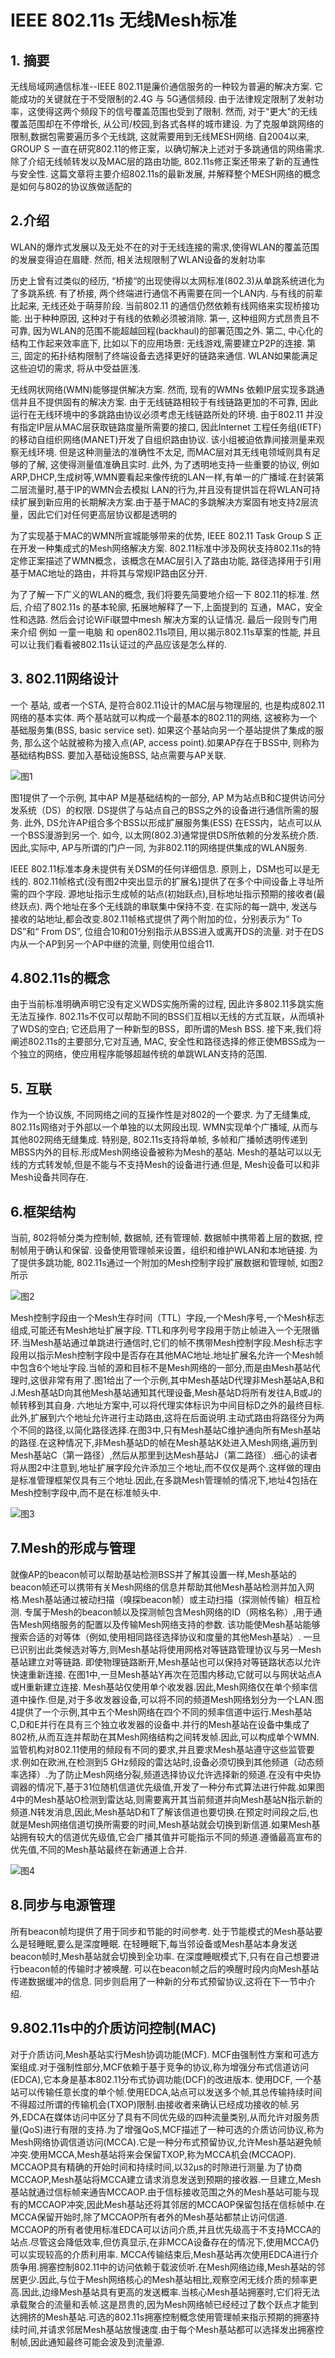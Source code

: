 # IEEE 802.11s 无线Mesh标准

## 1. 摘要

无线局域网通信标准--IEEE 802.11是廉价通信服务的一种较为普遍的解决方案. 它能成功的关键就在于不受限制的2.4G 与 5G通信频段. 由于法律规定限制了发射功率，这使得这两个频段下的信号覆盖范围也受到了限制. 然而, 对于"更大"的无线覆盖范围却在不停增长, 从公司/校园,到各式各样的城市建设. 为了克服单跳网络的限制,数据包需要遍历多个无线跳, 这就需要用到无线MESH网络. 自2004以来, GROUP S 一直在研究802.11的修正案，以确切解决上述对于多跳通信的网络需求. 除了介绍无线帧转发以及MAC层的路由功能, 802.11s修正案还带来了新的互通性与安全性. 这篇文章将主要介绍802.11s的最新发展, 并解释整个MESH网络的概念是如何与802的协议族做适配的

## 2.介绍

WLAN的爆炸式发展以及无处不在的对于无线连接的需求,使得WLAN的覆盖范围的发展变得迫在眉睫. 然而, 相关法规限制了WLAN设备的发射功率

历史上曾有过类似的经历, “桥接“的出现使得以太网标准\(802.3\)从单跳系统进化为了多跳系统. 有了桥接, 两个终端进行通信不再需要在同一个LAN内. 与有线的前辈比起来, 无线还处于萌芽阶段. 当前802.11 的通信仍然依赖有线网络来实现桥接功能. 出于种种原因, 这种对于有线的依赖必须被消除. 第一, 这种组网方式昂贵且不可靠, 因为WLAN的范围不能超越回程\(backhaul\)的部署范围之外. 第二, 中心化的结构工作起来效率底下, 比如以下的应用场景: 无线游戏,需要建立P2P的连接. 第三, 固定的拓扑结构限制了终端设备去选择更好的链路来通信. WLAN如果能满足这些迫切的需求, 将从中受益匪浅.

无线网状网络\(WMN\)能够提供解决方案. 然而, 现有的WMNs 依赖IP层实现多跳通信并且不提供固有的解决方案. 由于无线链路相较于有线链路更加的不可靠, 因此运行在无线环境中的多跳路由协议必须考虑无线链路所处的环境. 由于802.11 并没有指定IP层从MAC层获取链路度量所需要的接口, 因此Internet 工程任务组\(IETF\)的移动自组织网络\(MANET\)开发了自组织路由协议. 该小组被迫依靠间接测量来观察无线环境. 但是这种测量法的准确性不太足, 而MAC层对其无线电领域则具有足够的了解, 这使得测量值准确且实时. 此外, 为了透明地支持一些重要的协议, 例如 ARP,DHCP,生成树等,WMN要看起来像传统的LAN一样,有单一的广播域.在封装第二层流量时,基于IP的WMN会去模拟 LAN的行为,并且没有提供旨在将WLAN可持续扩展到新应用的长期解决方案.由于基于MAC的多跳解决方案固有地支持2层流量，因此它们对任何更高层协议都是透明的

为了实现基于MAC的WMN所宣城能够带来的优势, IEEE 802.11 Task Group S 正在开发一种集成式的Mesh网络解决方案. 802.11标准中涉及网状支持802.11s的特定修正案描述了WMN概念，该概念在MAC层引入了路由功能, 路径选择用于引用基于MAC地址的路由，并将其与常规IP路由区分开.

为了了解一下广义的WLAN的概念, 我们将要先简要地介绍一下 802.11的标准. 然后, 介绍了802.11s 的基本轮廓, 拓展地解释了一下,上面提到的 互通，MAC，安全性和选路. 然后会讨论WiFi联盟中mesh 解决方案的认证情况. 最后一段则专门用来介绍 例如 一童一电脑 和 open802.11s项目, 用以揭示802.11s草案的性能, 并且可以让我们看看被802.11s认证过的产品应该是怎么样的.

## 3. 802.11网络设计

一个 基站, 或者一个STA, 是符合802.11设计的MAC层与物理层的, 也是构成802.11网络的基本实体. 两个基站就可以构成一个最基本的802.11的网络, 这被称为一个基础服务集\(BSS, basic service set\). 如果这个基站向另一个基站提供了集成的服务, 那么这个站就被称为接入点\(AP, access point\).如果AP存在于BSS中, 则称为基础结构BSS. 要加入基础设施BSS, 站点需要与AP关联.

![&#x56FE;1](.gitbook/assets/1.png)

图1提供了一个示例, 其中AP M是基础结构的一部分, AP M为站点B和C提供访问分发系统（DS）的权限. DS提供了与站点自己的BSS之外的设备进行通信所需的服务. 此外, DS允许AP组合多个BSS以形成扩展服务集\(ESS\) 在ESS内，站点可以从一个BSS漫游到另一个. 如今, 以太网\(802.3\)通常提供DS所依赖的分发系统介质. 因此,实际中, AP与所谓的门户一同, 为非802.11的网络提供集成的WLAN服务.

IEEE 802.11标准本身未提供有关DSM的任何详细信息. 原则上，DSM也可以是无线的. 802.11帧格式\(没有图2中突出显示的扩展名\)提供了在多个中间设备上寻址所需的四个字段. 源地址指示生成帧的站点\(初始跃点\),目标地址指示预期的接收者\(最终跃点\). 两个地址在多个无线跳的串联集中保持不变. 在实际的每一跳中, 发送与接收的站地址,都会改变.802.11帧格式提供了两个附加的位，分别表示为“ To DS”和“ From DS”, 位组合10和01分别指示从BSS进入或离开DS的流量. 对于在DS内从一个AP到另一个AP中继的流量, 则使用位组合11.

## 4.802.11s的概念

由于当前标准明确声明它没有定义WDS实施所需的过程, 因此许多802.11多跳实施无法互操作. 802.11s不仅可以帮助不同的BSS们互相以无线的方式互联，从而填补了WDS的空白; 它还启用了一种新型的BSS，即所谓的Mesh BSS. 接下来,我们将阐述802.11s的主要部分,它对互通, MAC, 安全性和路径选择的修正使MBSS成为一个独立的网络，使应用程序能够超越传统的单跳WLAN支持的范围.

## 5. 互联

作为一个协议族, 不同网络之间的互操作性是对802的一个要求. 为了无缝集成, 802.11s网络对于外部以一个单独的以太网段出现. WMN实现单个广播域, 从而与其他802网络无缝集成. 特别是, 802.11s支持将单帧, 多帧和广播帧透明传递到MBSS内外的目标.形成Mesh网络设备被称为Mesh的基站. Mesh的基站可以以无线的方式转发帧,但是不能与不支持Mesh的设备进行通.但是, Mesh设备可以和非Mesh设备共同存在.

## 6.框架结构

当前, 802将帧分类为控制帧, 数据帧, 还有管理帧. 数据帧中携带着上层的数据, 控制帧用于确认和保留. 设备使用管理帧来设置，组织和维护WLAN和本地链接. 为了提供多跳功能, 802.11s通过一个附加的Mesh控制字段扩展数据和管理帧, 如图2所示

![&#x56FE;2](.gitbook/assets/2.png)

Mesh控制字段由一个Mesh生存时间（TTL）字段,一个Mesh序号,一个Mesh标志组成,可能还有Mesh地址扩展字段. TTL和序列号字段用于防止帧进入一个无限循环.当Mesh基站通过单跳进行通信时,它们的帧不携带Mesh控制字段.Mesh标志字段用以指示Mesh控制字段中是否存在其他MAC地址.地址扩展名允许一个Mesh帧中包含6个地址字段.当帧的源和目标不是Mesh网络的一部分,而是由Mesh基站代理时,这很非常有用了.图1给出了一个示例,其中Mesh基站D代理非Mesh基站A,B和J.Mesh基站D向其他Mesh基站通知其代理设备,Mesh基站D将所有发往A,B或J的帧转移到其自身. 六地址方案中,可以将代理实体标识为中间目标D之外的最终目标.此外,扩展到六个地址允许进行主动路由,这将在后面说明.主动式路由将路径分为两个不同的路径,以简化路径选择.在图3中,只有Mesh基站C维护通向所有Mesh基站的路径.在这种情况下,非Mesh基站D的帧在Mesh基站K处进入Mesh网络,遍历到Mesh基站C（第一路径）,然后从那里到达Mesh基站J（第二路径）.细心的读者将从图2中注意到,地址扩展字段允许添加三个地址,而不仅仅是两个.这样做的理由是标准管理框架仅具有三个地址.因此,在多跳Mesh管理帧的情况下,地址4包括在Mesh控制字段中,而不是在标准帧头中.

![&#x56FE;3](.gitbook/assets/3.png)

## 7.Mesh的形成与管理

就像AP的beacon帧可以帮助基站检测BSS并了解其设置一样,Mesh基站的beacon帧还可以携带有关Mesh网络的信息并帮助其他Mesh基站检测并加入网格.Mesh基站通过被动扫描（嗅探beacon帧）或主动扫描（探测帧传输）相互检测. 专属于Mesh的beacon帧以及探测帧包含Mesh网络的ID（网格名称）,用于通告Mesh网络服务的配置以及传输Mesh网络支持的参数. 该功能使Mesh基站能够搜索合适的对等体（例如,使用相同路径选择协议和度量的其他Mesh基站）. 一旦已识别出此类候选对等方,则Mesh基站将使用网格对等链路管理协议与另一Mesh基站建立对等链路. 即使物理链路断开,Mesh基站也可以保持对等链路状态以允许快速重新连接. 在图1中,一旦Mesh基站Y再次在范围内移动,它就可以与网状站点A或H重新建立连接. Mesh基站仅使用单个收发器.因此,Mesh网络仅在单个频率信道中操作.但是,对于多收发器设备,可以将不同的频道Mesh网络划分为一个LAN.图4提供了一个示例,其中五个Mesh网络在四个不同的频率信道中运行.Mesh基站C,D和E并行在具有三个独立收发器的设备中.并行的Mesh基站在设备中集成了802桥,从而互连并帮助在其Mesh网络结构之间转发帧.因此,可以构成单个WMN.监管机构对802.11使用的频段有不同的要求,并且要求Mesh基站遵守这些监管要求.例如在欧洲,在检测到5 GHz频段的雷达站时,设备必须切换到其他频道（动态频率选择）.为了防止Mesh网络分裂,频道选择协议允许选择新的频道.在没有中央协调器的情况下,基于31位随机信道优先级值,开发了一种分布式算法进行仲裁.如果图4中的Mesh基站O检测到雷达站,则需要离开其当前频道并向Mesh基站N指示新的频道.N转发消息,因此,Mesh基站D和T了解该信道也要切换.在预定时间段之后,也就是Mesh网络信道切换所需要的时间,Mesh基站就会切换到新信道.如果Mesh基站拥有较大的信道优先级值,它会广播其值并可能指示不同的频道.遵循最高宣布的优先值,不同的Mesh基站最终在新通道上合并.

![&#x56FE;4](.gitbook/assets/4.png)

## 8.同步与电源管理

所有beacon帧均提供了用于同步和节能的时间参考. 处于节能模式的Mesh基站要么是轻睡眠,要么是深度睡眠. 在轻睡眠下,每当邻设备或Mesh基站本身发送beacon帧时,Mesh基站就会切换到全功率. 在深度睡眠模式下,只有在自己想要进行beacon帧的传输时才被唤醒. 可以在beacon帧之后的唤醒时段内向Mesh基站传递数据缓冲的信息. 同步则启用了一种新的分布式预留协议,这将在下一节中介绍.

## 9.802.11s中的介质访问控制\(MAC\)

对于介质访问,Mesh基站实行Mesh协调功能\(MCF\). MCF由强制性方案和可选方案组成.对于强制性部分,MCF依赖于基于竞争的协议,称为增强分布式信道访问\(EDCA\),它本身是基本802.11分布式协调功能\(DCF\)的改进版本. 使用DCF, 一个基站可以传输任意长度的单个帧.使用EDCA,站点可以发送多个帧,其总传输持续时间不得超过所谓的传输机会\(TXOP\)限制.由接收者来确认已经成功接收的帧.另外,EDCA在媒体访问中区分了具有不同优先级的四种流量类别,从而允许对服务质量\(QoS\)进行有限的支持.为了增强QoS,MCF描述了一种可选的介质访问协议,称为Mesh网络协调信道访问\(MCCA\).它是一种分布式预留协议,允许Mesh基站避免帧冲突.使用MCCA,Mesh基站将来会保留TXOP,称为MCCA机会\(MCCAOP\). MCCAOP具有精确的开始时间和持续时间,以32μs的时隙进行测量.为了协商MCCAOP,Mesh基站将MCCA建立请求消息发送到预期的接收器.一旦建立,Mesh基站就通过信标帧来通告MCCAOP.由于信标接收范围之外的Mesh基站可能与现有的MCCAOP冲突,因此Mesh基站还将其邻居的MCCAOP保留包括在信标帧中.在MCCA保留开始时,除了MCCAOP所有者外的Mesh基站都禁止访问信道. MCCAOP的所有者使用标准EDCA可以访问介质,并且优先级高于不支持MCCA的站点.尽管这会降低效率,但仿真显示,在非MCCA设备存在的情况下,使用MCCA仍可以实现较高的介质利用率. MCCA传输结束后,Mesh基站再次使用EDCA进行介质争用.拥塞控制802.11中的访问依赖于载波侦听.在Mesh网络边缘,Mesh基站的邻居更少.因此,与位于Mesh网络核心的Mesh基站相比,观察空闲无线介质的频率更高.因此,边缘Mesh基站具有更高的发送概率.当核心Mesh基站拥塞时,它们将无法承载聚合的流量和丢帧.这是昂贵的,因为Mesh网络帧已经经过了数个跃点才能到达拥挤的Mesh基站.可选的802.11s拥塞控制概念使用管理帧来指示预期的拥塞持续时间,并请求邻居Mesh基站放慢速度.由于每个Mesh基站都可以选择发出拥塞控制帧,因此通知最终可能会波及到流量源.

